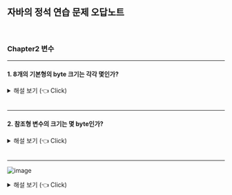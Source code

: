 ## 자바의 정석 연습 문제 오답노트
<br>

### Chapter2 변수


-----------------------
#### 1. 8개의 기본형의 byte 크기는 각각 몇인가?

<details>
   <summary> 해설 보기 (👈 Click)</summary><br>

![image](https://user-images.githubusercontent.com/88755733/177702539-b1d2cc1b-2872-4780-8d84-3fc6f5e26313.png)

</details>

<br>

-----------------------
#### 2. 참조형 변수의 크기는 몇 byte인가?

<details>
   <summary> 해설 보기 (👈 Click)</summary><br>
  
JVM이 32bit라면 4byte이고, 64bit라면 8byte이다.
  
</details>


<br>

-----------------------
![image](https://user-images.githubusercontent.com/88755733/177707360-1d98e008-8a32-4eb7-be80-f3507ba1925b.png)

<details>
   <summary> 해설 보기 (👈 Click)</summary><br>
  
"12"<br>
131<br>
51<br>
99<br>
문자 + 문자의 덧셈은 int형 정수값이 된다.

  
</details>
